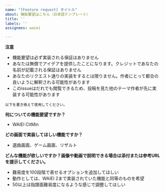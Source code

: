 ```yaml
---
name: "[Feature request] タイトル"
about: 機能要望はこちら（日本語テンプレート）
title: ''
labels: ''
assignees: waiei

---
```


**注意**
- 機能要望は必ず実装される保証はありません
- あなたは無償でアイデアを提供したことになります。クレジットであなたの名前が記載される保証はありません
- あなたのリクエスト通りの実装をするとは限りません。作者にとって都合の良いように解釈される可能性があります
- このissueはだれでも閲覧できるため、投稿を見た他のテーマ作者が先に実装する可能性があります

`以下を書き換えて使用してください。`

**何についての機能要望ですか？**
- WAIEI CitMin

**どの画面で実装してほしい機能ですか？**
- 選曲画面、ゲーム画面、リザルト

**どんな機能が欲しいですか？画像や動画で説明できる場合は添付または参考URLを提示してください。**
- 難易度を100段階で表せるオプションを追加してほしい
- 動作としては、WAIEI 2まで実装されていた機能と同等のものを希望
- 50以上は指譜面難易度になるような感じで調整してほしい

